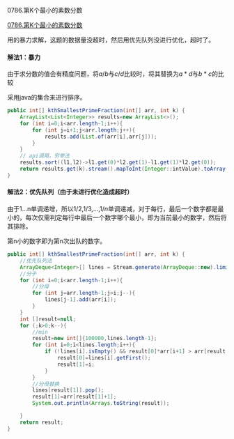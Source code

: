 0786.第K个最小的素数分数

[0786.第K个最小的素数分数
](https://leetcode-cn.com/problems/k-th-smallest-prime-fraction/)

用的暴力求解，这题的数据量没超时，然后用优先队列没进行优化，超时了。



#### 解法1：暴力

由于求分数的值会有精度问题，将$a/b$与$c/d$比较时，将其替换为$a*d$与$b*c$的比较

采用java的集合来进行排序。



```java
public int[] kthSmallestPrimeFraction(int[] arr, int k) {
    ArrayList<List<Integer>> results=new ArrayList<>();
    for (int i=0;i<arr.length-1;i++){
        for (int j=i+1;j<arr.length;j++){
            results.add(List.of(arr[i],arr[j]));
        }
    }
    // api调用，穷举法
    results.sort((l1,l2)->l1.get(0)*l2.get(1)-l1.get(1)*l2.get(0));
    return results.get(k).stream().mapToInt(Integer::intValue).toArray();
}
```



#### 解法2：优先队列（由于未进行优化造成超时）

由于1...n单调递增，所以$1/2$,$1/3$,...,$1/n$单调递减，对于每行，最后一个数字都是最小的，每次仅需判定每行中最后一个数字哪个最小，即为当前最小的数字，然后将其排除。

第n小的数字即为第n次出队的数字。

```java
public int[] kthSmallestPrimeFraction(int[] arr, int k) {
    //优先队列法
    ArrayDeque<Integer>[] lines = Stream.generate(ArrayDeque::new).limit(arr.length-1).toArray(ArrayDeque[]::new);
    //分子
    for (int i=0;i<arr.length-1;i++){
        //分母
        for (int j=arr.length-1;j>i;j--){
            lines[j-1].add(arr[i]);
        }
    }
    int []result=null;
    for (;k>0;k--){
        //min
        result=new int[]{100000,lines.length-1};
        for (int i=0;i<lines.length;i++){
            if (!lines[i].isEmpty() && result[0]*arr[i+1] > arr[result[1]+1] * lines[i].getFirst()){
                result[0]=lines[i].getFirst();
                result[1]=i;
            }
        }
        //分母替换
        lines[result[1]].pop();
        result[1]=arr[result[1]+1];
        System.out.println(Arrays.toString(result));

    }
    return result;
}
```

